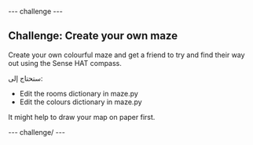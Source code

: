 \--- challenge \---

## Challenge: Create your own maze

Create your own colourful maze and get a friend to try and find their way out using the Sense HAT compass.

ستحتاج إلى:

+ Edit the rooms dictionary in maze.py
+ Edit the colours dictionary in maze.py

It might help to draw your map on paper first.

\--- challenge/ \---